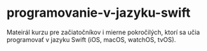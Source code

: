 # programovanie-v-jazyku-swift
Mateirál kurzu pre začiatočníkov i mierne pokročilých, ktorí sa učia programovať v jazyku Swift (iOS, macOS, watchOS, tvOS).
